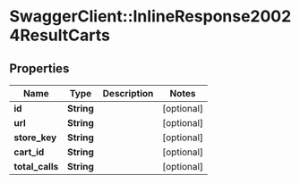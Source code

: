 # SwaggerClient::InlineResponse20024ResultCarts

## Properties
Name | Type | Description | Notes
------------ | ------------- | ------------- | -------------
**id** | **String** |  | [optional] 
**url** | **String** |  | [optional] 
**store_key** | **String** |  | [optional] 
**cart_id** | **String** |  | [optional] 
**total_calls** | **String** |  | [optional] 


